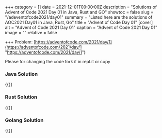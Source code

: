 +++
category = []
date = 2021-12-01T00:00:00Z
description = "Solutions of Advent of Code 2021 Day 01 in Java, Rust and GO"
showtoc = false
slug = "/adeventofcode2021/day01"
summary = "Listed here are the solutions of AOC2021 Day01 in Java, Rust, Go"
title = "Advent of Code Day 01"
[cover]
alt = "Advent of Code 2021 Day 01"
caption = "Advent of Code 2021 Day 01"
image = ""
relative = false

+++
Problem:  [https://adventofcode.com/2021/day/1](https://adventofcode.com/2021/day/1 "https://adventofcode.com/2021/day/1")

  
Please for changing the code fork it in repl.it or copy

### Java Solution

{{<replit src="https://replit.com/@dhrubo55/AdventOfCodeDay01Java">}}

### Rust Solution

{{<replit src="https://replit.com/@dhrubo55/AdventOfCodeRustDay01">}}

### Golang Solution

{{<replit src="https://replit.com/@dhrubo55/AdventofCode01Go">}}
